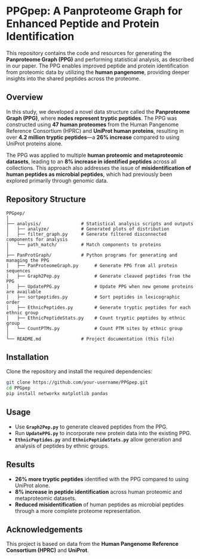 # PPGpep: A Panproteome Graph for Enhanced Peptide and Protein Identification

This repository contains the code and resources for generating the **Panproteome Graph (PPG)** and performing statistical analysis, as described in our paper. The PPG enables improved peptide and protein identification from proteomic data by utilizing the **human pangenome**, providing deeper insights into the shared peptides across the proteome.

## Overview
In this study, we developed a novel data structure called the **Panproteome Graph (PPG)**, where **nodes represent tryptic peptides**. The PPG was constructed using **47 human proteomes** from the Human Pangenome Reference Consortium (HPRC) and **UniProt human proteins**, resulting in over **4.2 million tryptic peptides**—a **26% increase** compared to using UniProt proteins alone.

The PPG was applied to multiple **human proteomic and metaproteomic datasets**, leading to an **8% increase in identified peptides** across all collections. This approach also addresses the issue of **misidentification of human peptides as microbial peptides**, which had previously been explored primarily through genomic data.


## Repository Structure
```
PPGpep/
│
├── analysis/               # Statistical analysis scripts and outputs
│   ├── analyze/            # Generated plots of distribution
│   ├── filter_graph.py     # Generate filtered disconnected components for analysis
│   └── path_match/         # Match components to proteins
│
├── PanProtGraph/           # Python programs for generating and managing the PPG
│   ├── PanProteomeGraph.py      # Generate PPG from all protein sequences
│   ├── Graph2Pep.py             # Generate cleaved peptides from the PPG
│   ├── UpdatePPG.py             # Update PPG when new genome proteins are available
│   ├── sortpeptides.py          # Sort peptides in lexicographic order
│   ├── EthnicPeptides.py        # Generate tryptic peptides for each ethnic group
│   ├── EthnicPeptideStats.py    # Count tryptic peptides by ethnic group
│   └── CountPTMs.py             # Count PTM sites by ethnic group
│
└── README.md               # Project documentation (this file)
```

## Installation
Clone the repository and install the required dependencies:

```bash
git clone https://github.com/your-username/PPGpep.git
cd PPGpep
pip install networkx matplotlib pandas
```

## Usage

- Use **`Graph2Pep.py`** to generate cleaved peptides from the PPG.
- Run **`UpdatePPG.py`** to incorporate new protein data into the existing PPG.
- **`EthnicPeptides.py`** and **`EthnicPeptideStats.py`** allow generation and analysis of peptides by ethnic groups.

## Results
- **26% more tryptic peptides** identified with the PPG compared to using UniProt alone.
- **8% increase in peptide identification** across human proteomic and metaproteomic datasets.
- **Reduced misidentification** of human peptides as microbial peptides through a more complete proteome representation.

## Acknowledgements
This project is based on data from the **Human Pangenome Reference Consortium (HPRC)** and **UniProt**.
